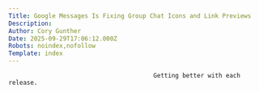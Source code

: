 ```yaml
---
Title: Google Messages Is Fixing Group Chat Icons and Link Previews
Description: 
Author: Cory Gunther
Date: 2025-09-29T17:06:12.000Z
Robots: noindex,nofollow
Template: index
---
```


                                            Getting better with each release. 
                                        